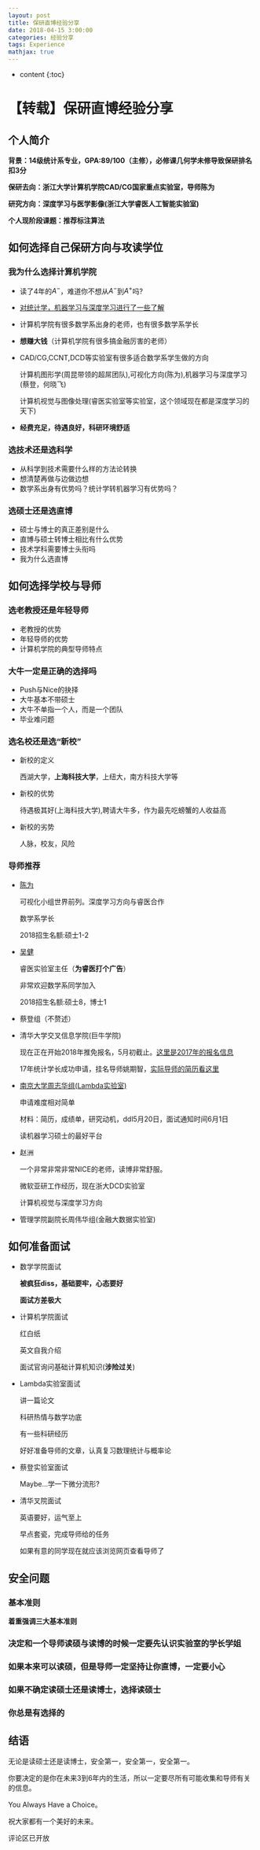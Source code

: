 ```yaml
---
layout: post
title: 保研直博经验分享
date: 2018-04-15 3:00:00
categories: 经验分享
tags: Experience
mathjax: true
---
```


* content
{:toc}

# 【转载】保研直博经验分享

## 个人简介

**背景：14级统计系专业，GPA:89/100（主修），必修课几何学未修导致保研排名扣3分**

**保研去向：浙江大学计算机学院CAD/CG国家重点实验室，导师陈为**

**研究方向：深度学习与医学影像(浙江大学睿医人工智能实验室)**

**个人现阶段课题：推荐标注算法**





## 如何选择自己保研方向与攻读学位

### 我为什么选择计算机学院

* 读了4年的$A^-$，难道你不想从$A^-$到$A^+$吗?

* [对统计学，机器学习与深度学习进行了一些了解](https://zhuanlan.zhihu.com/p/27263369)

* 计算机学院有很多数学系出身的老师，也有很多数学系学长

* **想赚大钱**（计算机学院有很多搞金融厉害的老师）

* CAD/CG,CCNT,DCD等实验室有很多适合数学系学生做的方向

  计算机图形学(周昆带领的超屌团队),可视化方向(陈为),机器学习与深度学习(蔡登，何晓飞)

  计算机视觉与图像处理(睿医实验室等实验室，这个领域现在都是深度学习的天下)

* **经费充足，待遇良好，科研环境舒适**

### 选技术还是选科学

* 从科学到技术需要什么样的方法论转换
* 想清楚再做与边做边想
* 数学系出身有优势吗？统计学转机器学习有优势吗？

### 选硕士还是选直博

* 硕士与博士的真正差别是什么
* 直博与硕士转博士相比有什么优势
* 技术学科需要博士头衔吗
* 我为什么选直博

## 如何选择学校与导师

### 选老教授还是年轻导师

* 老教授的优势
* 年轻导师的优势
* 计算机学院的典型导师特点

### 大牛一定是正确的选择吗

* Push与Nice的抉择
* 大牛基本不带硕士
* 大牛不单指一个人，而是一个团队
* 毕业难问题

### 选名校还是选“新校”

* 新校的定义

  西湖大学，**上海科技大学**，上纽大，南方科技大学等

* 新校的优势

  待遇极其好(上海科技大学),聘请大牛多，作为最先吃螃蟹的人收益高

* 新校的劣势

  人脉，校友，风险

### 导师推荐

* [陈为](http://www.cad.zju.edu.cn/home/vagwiki/index.php/Research)

  可视化小组世界前列。深度学习方向与睿医合作

  数学系学长

  2018招生名额:硕士1-2

* [吴健](http://mypage.zju.edu.cn/0004274)

  睿医实验室主任（**为睿医打个广告**）

  非常欢迎数学系同学加入

  2018招生名额:硕士8，博士1

* 蔡登组（不赘述）

* 清华大学交叉信息学院(巨牛学院)

  现在正在开始2018年推免报名，5月初截止。[这里是2017年的报名信息](http://mypage.zju.edu.cn/0004274)

  17年统计学长成功申请，挂名导师姚期智，[实际导师的简历看这里](http://iiis.tsinghua.edu.cn/~jianli/recruit.htm)

* [南京大学周志华组(Lambda实验室)]([https://cs.nju.edu.cn/zhouzh/zhouzh.files/recruit.htm](qq://txfile/#))

  申请难度相对简单

  材料：简历，成绩单，研究动机，ddl5月20日，面试通知时间6月1日

  读机器学习硕士的最好平台

* 赵洲

  一个非常非常非常NICE的老师，读博非常舒服。

  微软亚研工作经历，现在浙大DCD实验室

  计算机视觉与深度学习方向

* 管理学院副院长周伟华组(金融大数据实验室)


## 如何准备面试

* 数学学院面试

  **被疯狂diss，基础要牢，心态要好**

  **面试方差极大**

* 计算机学院面试

  红白纸

  英文自我介绍

  面试官询问基础计算机知识(**涉险过关**)

* Lambda实验室面试

  讲一篇论文

  科研热情与数学功底

  有一些科研经历

  好好准备导师的文章，认真复习数理统计与概率论

* 蔡登实验室面试

  Maybe...学一下微分流形?

* 清华叉院面试

  英语要好，运气至上

  早点套瓷，完成导师给的任务

  如果有意的同学现在就应该浏览网页查看导师了

## 安全问题

### 基本准则

**着重强调三大基本准则**

### 决定和一个导师读硕与读博的时候一定要先认识实验室的学长学姐



### 如果本来可以读硕，但是导师一定坚持让你直博，一定要小心



### 如果不确定读硕士还是读博士，选择读硕士



### 你总是有选择的



## 结语

无论是读硕士还是读博士，安全第一，安全第一，安全第一。

你要决定的是你在未来3到6年内的生活，所以一定要尽所有可能收集和导师有关的信息。

You Always Have a Choice。

祝大家都有一个美好的未来。

评论区已开放
